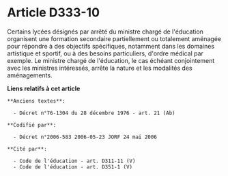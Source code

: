# Article D333-10

Certains lycées désignés par arrêté du ministre chargé de l'éducation organisent une formation secondaire partiellement ou
totalement aménagée pour répondre à des objectifs spécifiques, notamment dans les domaines artistique et sportif, ou à des
besoins particuliers, d'ordre médical par exemple. Le ministre chargé de l'éducation, le cas échéant conjointement avec les
ministres intéressés, arrête la nature et les modalités des aménagements.

**Liens relatifs à cet article**

	**Anciens textes**:

	  - Décret n°76-1304 du 28 décembre 1976 - art. 21 (Ab)

	**Codifié par**:

	  - Décret n°2006-583 2006-05-23 JORF 24 mai 2006

	**Cité par**:

	  - Code de l'éducation - art. D311-11 (V)
	  - Code de l'éducation - art. D351-1 (V)
